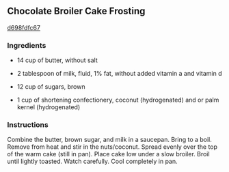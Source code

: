 ## Chocolate Broiler Cake Frosting

[d698fdfc67](http://www.food.com/recipe/chocolate-broiler-cake-frosting-401802)

### Ingredients

 - 14 cup of butter, without salt

 - 2 tablespoon of milk, fluid, 1% fat, without added vitamin a and vitamin d

 - 12 cup of sugars, brown

 - 1 cup of shortening confectionery, coconut (hydrogenated) and or palm kernel (hydrogenated)

### Instructions

Combine the butter, brown sugar, and milk in a saucepan. Bring to a boil. Remove from heat and stir in the nuts/coconut. Spread evenly over the top of the warm cake (still in pan). Place cake low under a slow broiler. Broil until lightly toasted. Watch carefully. Cool completely in pan.